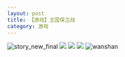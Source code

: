 ```yaml
---
layout: post
title: 【游戏】王国保卫战
category: 游戏
---
```

![story_new_final](http://sfwz6si9l.hd-bkt.clouddn.com/img/story_new_final_0322.png)
![](http://sfwz6si9l.hd-bkt.clouddn.com/img/kingdomrush-0317-2.JPG)
![](http://sfwz6si9l.hd-bkt.clouddn.com/img/kingdomrush-0317-1.PNG)
![](http://sfwz6si9l.hd-bkt.clouddn.com/img/kingdomrush-0317-3.png)
![wanshan](http://sfwz6si9l.hd-bkt.clouddn.com/img/wanshan.png)

  




